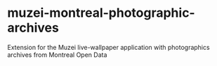 muzei-montreal-photographic-archives
====================================

Extension for the Muzei live-wallpaper application with photographics archives from Montreal Open Data
